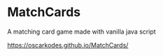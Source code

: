 # MatchCards
A matching card game made with vanilla java script

https://oscarkodes.github.io/MatchCards/
